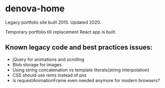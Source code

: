 # denova-home

Legacy portfolio site built 2015. Updated 2020.

Temporary portfolio till replacement React app is built.

## Known legacy code and best practices issues:

- jQuery for animations and scrolling
- Blob storage for images
- Using string concatenation vs template literals(string interpolation)
- CSS should use rems instead of pxs
- Is requestAnimationFrame even needed anymore for modern browsers?
